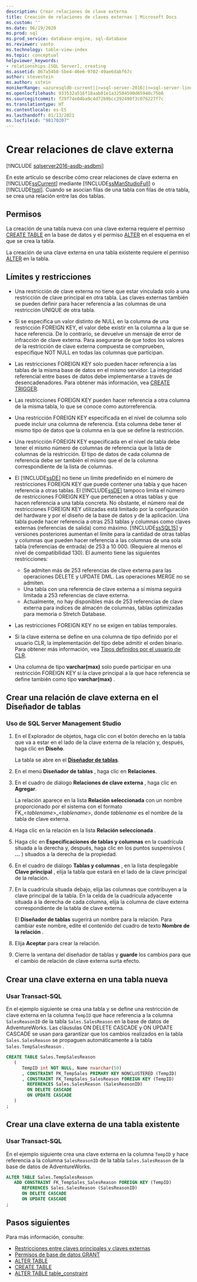 ```yaml
---
description: Crear relaciones de clave externa
title: Creación de relaciones de claves externas | Microsoft Docs
ms.custom: ''
ms.date: 06/19/2020
ms.prod: sql
ms.prod_service: database-engine, sql-database
ms.reviewer: vanto
ms.technology: table-view-index
ms.topic: conceptual
helpviewer_keywords:
- relationships [SQL Server], creating
ms.assetid: 867a54b8-5be4-46e6-9702-49ae6dabf67c
author: stevestein
ms.author: sstein
monikerRange: =azuresqldb-current||>=sql-server-2016||>=sql-server-linux-2017||=azuresqldb-mi-current
ms.openlocfilehash: 933532a516f18aab01e1a32584590d65940c75b6
ms.sourcegitcommit: f29f74e04ba9c4d72b9bcc292490f3c076227f7c
ms.translationtype: HT
ms.contentlocale: es-ES
ms.lasthandoff: 01/13/2021
ms.locfileid: "98170207"
---
```

# <a name="create-foreign-key-relationships"></a>Crear relaciones de clave externa


[!INCLUDE [sqlserver2016-asdb-asdbmi](../../includes/applies-to-version/sqlserver2016-asdb-asdbmi.md)]

En este artículo se describe cómo crear relaciones de clave externa en [!INCLUDE[ssCurrent](../../includes/sscurrent-md.md)] mediante [!INCLUDE[ssManStudioFull](../../includes/ssmanstudiofull-md.md)] o [!INCLUDE[tsql](../../includes/tsql-md.md)]. Cuando se asocian filas de una tabla con filas de otra tabla, se crea una relación entre las dos tablas.

## <a name="permissions"></a>Permisos

La creación de una tabla nueva con una clave externa requiere el permiso [CREATE TABLE](../../t-sql/statements/create-table-transact-sql.md) en la base de datos y el permiso [ALTER](../../t-sql/statements/alter-schema-transact-sql.md) en el esquema en el que se crea la tabla.

La creación de una clave externa en una tabla existente requiere el permiso [ALTER](../../t-sql/statements/alter-table-transact-sql.md) en la tabla.

## <a name="limits-and-restrictions"></a><a name="BeforeYouBegin"></a> Límites y restricciones

- Una restricción de clave externa no tiene que estar vinculada solo a una restricción de clave principal en otra tabla. Las claves externas también se pueden definir para hacer referencia a las columnas de una restricción UNIQUE de otra tabla.
- Si se especifica un valor distinto de NULL en la columna de una restricción FOREIGN KEY, el valor debe existir en la columna a la que se hace referencia. De lo contrario, se devuelve un mensaje de error de infracción de clave externa. Para asegurarse de que todos los valores de la restricción de clave externa compuesta se comprueben, especifique NOT NULL en todas las columnas que participan.
- Las restricciones FOREIGN KEY solo pueden hacer referencia a las tablas de la misma base de datos en el mismo servidor. La integridad referencial entre bases de datos debe implementarse a través de desencadenadores. Para obtener más información, vea [CREATE TRIGGER](../../t-sql/statements/create-trigger-transact-sql.md).
- Las restricciones FOREIGN KEY pueden hacer referencia a otra columna de la misma tabla, lo que se conoce como autorreferencia.
- Una restricción FOREIGN KEY especificada en el nivel de columna solo puede incluir una columna de referencia. Esta columna debe tener el mismo tipo de datos que la columna en la que se define la restricción.
- Una restricción FOREIGN KEY especificada en el nivel de tabla debe tener el mismo número de columnas de referencia que la lista de columnas de la restricción. El tipo de datos de cada columna de referencia debe ser también el mismo que el de la columna correspondiente de la lista de columnas.
- El [!INCLUDE[ssDE](../../includes/ssde-md.md)] no tiene un límite predefinido en el número de restricciones FOREIGN KEY que puede contener una tabla y que hacen referencia a otras tablas. El [!INCLUDE[ssDE](../../includes/ssde-md.md)] tampoco limita el número de restricciones FOREIGN KEY que pertenecen a otras tablas y que hacen referencia a una tabla concreta. No obstante, el número real de restricciones FOREIGN KEY utilizadas está limitado por la configuración del hardware y por el diseño de la base de datos y de la aplicación. Una tabla puede hacer referencia a otras 253 tablas y columnas como claves externas (referencias de salida) como máximo. [!INCLUDE[ssSQL15](../../includes/sssql16-md.md)] y versiones posteriores aumentan el límite para la cantidad de otras tablas y columnas que pueden hacer referencia a las columnas de una sola tabla (referencias de entrada) de 253 a 10 000. (Requiere al menos el nivel de compatibilidad 130). El aumento tiene las siguientes restricciones:

  - Se admiten más de 253 referencias de clave externa para las operaciones DELETE y UPDATE DML. Las operaciones MERGE no se admiten.
  - Una tabla con una referencia de clave externa a sí misma seguirá limitada a 253 referencias de clave externa.
  - Actualmente, no hay disponibles más de 253 referencias de clave externa para índices de almacén de columnas, tablas optimizadas para memoria o Stretch Database.

- Las restricciones FOREIGN KEY no se exigen en tablas temporales.
- Si la clave externa se define en una columna de tipo definido por el usuario CLR, la implementación del tipo debe admitir el orden binario. Para obtener más información, vea [Tipos definidos por el usuario de CLR](../../relational-databases/clr-integration-database-objects-user-defined-types/clr-user-defined-types.md).
- Una columna de tipo **varchar(max)** solo puede participar en una restricción FOREIGN KEY si la clave principal a la que hace referencia se define también como tipo **varchar(max)** .

## <a name="create-a-foreign-key-relationship-in-table-designer"></a>Crear una relación de clave externa en el Diseñador de tablas

### <a name="using-sql-server-management-studio"></a>Uso de SQL Server Management Studio

1. En el Explorador de objetos, haga clic con el botón derecho en la tabla que va a estar en el lado de la clave externa de la relación y, después, haga clic en **Diseño**.

   La tabla se abre en el [**Diseñador de tablas**](../../ssms/visual-db-tools/design-tables-visual-database-tools.md).
2. En el menú **Diseñador de tablas** , haga clic en **Relaciones**.
3. En el cuadro de diálogo **Relaciones de clave externa** , haga clic en **Agregar**.

   La relación aparece en la lista **Relación seleccionada** con un nombre proporcionado por el sistema con el formato FK_\<*tablename*>_\<*tablename*>, donde *tablename* es el nombre de la tabla de clave externa.
4. Haga clic en la relación en la lista **Relación seleccionada** .
5. Haga clic en **Especificaciones de tablas y columnas** en la cuadrícula situada a la derecha y, después, haga clic en los puntos suspensivos ( **...** ) situados a la derecha de la propiedad.
6. En el cuadro de diálogo **Tablas y columnas** , en la lista desplegable **Clave principal** , elija la tabla que estará en el lado de la clave principal de la relación.
7. En la cuadrícula situada debajo, elija las columnas que contribuyen a la clave principal de la tabla. En la celda de la cuadrícula adyacente situada a la derecha de cada columna, elija la columna de clave externa correspondiente de la tabla de clave externa.

   El **Diseñador de tablas** sugerirá un nombre para la relación. Para cambiar este nombre, edite el contenido del cuadro de texto **Nombre de la relación** .
8. Elija **Aceptar** para crear la relación.
9. Cierre la ventana del diseñador de tablas y **guarde** los cambios para que el cambio de relación de clave externa surta efecto.

## <a name="create-a-foreign-key-in-a-new-table"></a>Crear una clave externa en una tabla nueva

### <a name="using-transact-sql"></a>Usar Transact-SQL

En el ejemplo siguiente se crea una tabla y se define una restricción de clave externa en la columna `TempID` que hace referencia a la columna `SalesReasonID` de la tabla `Sales.SalesReason` en la base de datos de AdventureWorks. Las cláusulas ON DELETE CASCADE y ON UPDATE CASCADE se usan para garantizar que los cambios realizados en la tabla `Sales.SalesReason` se propaguen automáticamente a la tabla `Sales.TempSalesReason` .    

```sql
CREATE TABLE Sales.TempSalesReason 
   (
      TempID int NOT NULL, Name nvarchar(50)
      , CONSTRAINT PK_TempSales PRIMARY KEY NONCLUSTERED (TempID)
      , CONSTRAINT FK_TempSales_SalesReason FOREIGN KEY (TempID)
        REFERENCES Sales.SalesReason (SalesReasonID)
        ON DELETE CASCADE
        ON UPDATE CASCADE
   )
;
```

## <a name="create-a-foreign-key-in-an-existing-table"></a>Crear una clave externa de una tabla existente

### <a name="using-transact-sql"></a>Usar Transact-SQL
En el ejemplo siguiente crea una clave externa en la columna `TempID` y hace referencia a la columna `SalesReasonID` de la tabla `Sales.SalesReason` de la base de datos de AdventureWorks.

```sql
ALTER TABLE Sales.TempSalesReason
   ADD CONSTRAINT FK_TempSales_SalesReason FOREIGN KEY (TempID)
      REFERENCES Sales.SalesReason (SalesReasonID)
      ON DELETE CASCADE
      ON UPDATE CASCADE
;
```

## <a name="next-steps"></a>Pasos siguientes

Para más información, consulte:

- [Restricciones entre claves principales y claves externas](primary-and-foreign-key-constraints.md)
- [Permisos de base de datos GRANT](../../t-sql/statements/grant-database-permissions-transact-sql.md)
- [ALTER TABLE](../../t-sql/statements/alter-table-transact-sql.md)
- [CREATE TABLE](../../t-sql/statements/create-table-transact-sql.md)
- [ALTER TABLE table_constraint](../../t-sql/statements/alter-table-table-constraint-transact-sql.md)
